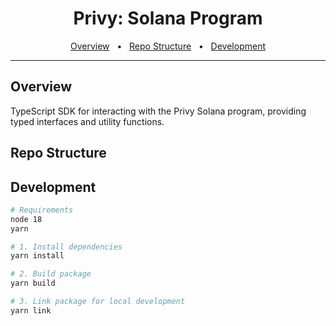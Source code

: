 <div align="center">
  <h1>Privy: Solana Program</h1>
  <a href="#overview">Overview</a>
  <span>&nbsp;&nbsp;•&nbsp;&nbsp;</span>
  <a href="#repo-structure">Repo Structure</a>
  <span>&nbsp;&nbsp;•&nbsp;&nbsp;</span>
  <a href="#development">Development</a>
  <br />
  <hr />
</div>

## Overview
TypeScript SDK for interacting with the Privy Solana program, providing typed interfaces and utility functions.

## Repo Structure

## Development
```bash
# Requirements
node 18
yarn

# 1. Install dependencies
yarn install

# 2. Build package
yarn build

# 3. Link package for local development
yarn link
```
